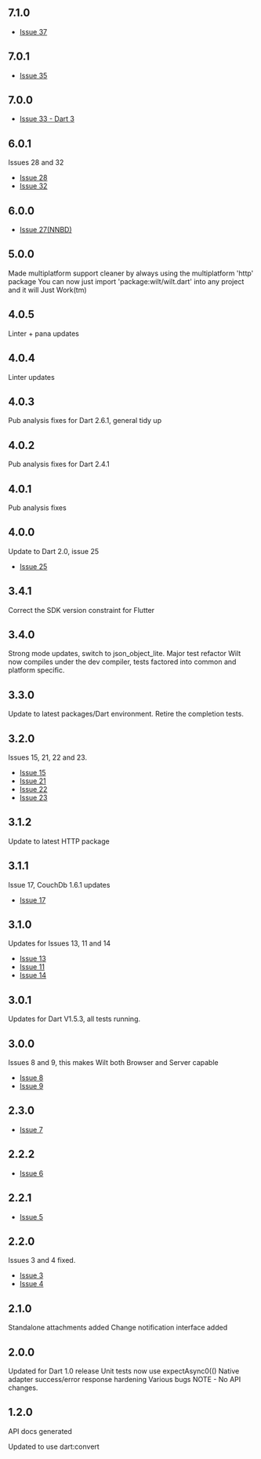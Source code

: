 ## 7.1.0
- [Issue 37](https://github.com/shamblett/wilt/issues/37)

## 7.0.1
- [Issue 35](https://github.com/shamblett/wilt/issues/35)

## 7.0.0
- [Issue 33 - Dart 3](https://github.com/shamblett/wilt/issues/33)

## 6.0.1 
Issues 28 and 32
- [Issue 28](https://github.com/shamblett/wilt/issues/28)
- [Issue 32](https://github.com/shamblett/wilt/issues/32)

## 6.0.0
- [Issue 27(NNBD)](https://github.com/shamblett/wilt/issues/27)

## 5.0.0
Made multiplatform support cleaner by always using the multiplatform 'http' package
You can now just import 'package:wilt/wilt.dart' into any project and it will Just Work(tm)

## 4.0.5
Linter + pana updates

## 4.0.4
Linter updates

## 4.0.3
Pub analysis fixes for Dart 2.6.1, general tidy up

## 4.0.2
Pub analysis fixes for Dart 2.4.1

## 4.0.1
Pub analysis fixes

## 4.0.0
Update to Dart 2.0, issue 25
- [Issue 25](https://github.com/shamblett/wilt/issues/25)

## 3.4.1
Correct the SDK version constraint for Flutter

## 3.4.0
Strong mode updates, switch to json_object_lite. Major test refactor
Wilt now compiles under the dev compiler, tests factored into common and platform specific.

## 3.3.0
Update to latest packages/Dart environment.
Retire the completion tests.

## 3.2.0

Issues 15, 21, 22 and 23.
- [Issue 15](https://github.com/shamblett/wilt/issues/15)
- [Issue 21](https://github.com/shamblett/wilt/issues/21)
- [Issue 22](https://github.com/shamblett/wilt/issues/22)
- [Issue 23](https://github.com/shamblett/wilt/issues/23)

## 3.1.2

Update to latest HTTP package

## 3.1.1

Issue 17, CouchDb 1.6.1 updates
- [Issue 17](https://github.com/shamblett/wilt/issues/17)

## 3.1.0

Updates for Issues 13, 11 and 14
- [Issue 13](https://github.com/shamblett/wilt/issues/13)
- [Issue 11](https://github.com/shamblett/wilt/issues/11)
- [Issue 14](https://github.com/shamblett/wilt/issues/14)

## 3.0.1

Updates for Dart V1.5.3, all tests running.

## 3.0.0

Issues 8 and 9, this makes Wilt both Browser and Server capable
- [Issue 8](https://github.com/shamblett/wilt/issues/8)
- [Issue 9](https://github.com/shamblett/wilt/issues/9)

## 2.3.0

- [Issue 7](https://github.com/shamblett/wilt/issues/7)

## 2.2.2

- [Issue 6](https://github.com/shamblett/wilt/issues/6)

## 2.2.1

- [Issue 5](https://github.com/shamblett/wilt/issues/5)

## 2.2.0

Issues 3 and 4 fixed.
- [Issue 3](https://github.com/shamblett/wilt/issues/3)
- [Issue 4](https://github.com/shamblett/wilt/issues/4)

## 2.1.0

Standalone attachments added
Change notification interface added

## 2.0.0

Updated for Dart 1.0 release
Unit tests now use expectAsync0(()
Native adapter success/error response hardening
Various bugs
NOTE - No API changes.

## 1.2.0

API docs generated

Updated to use dart:convert
